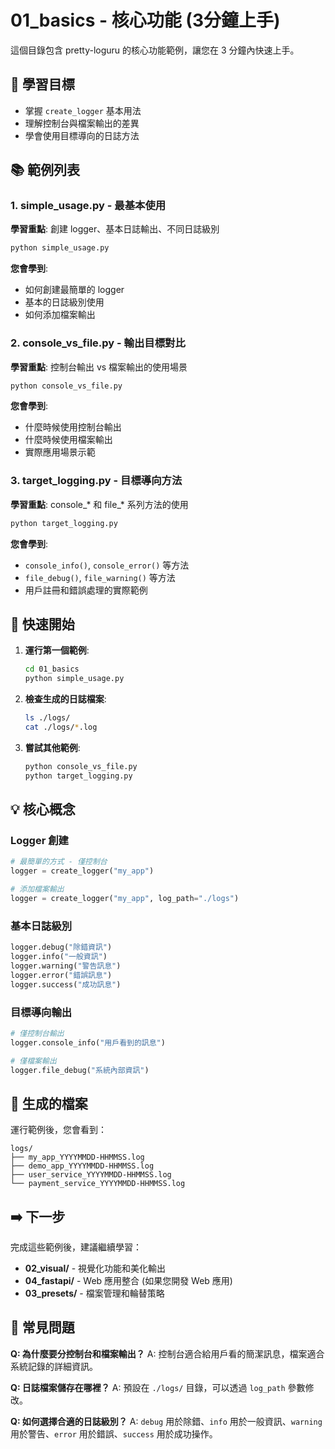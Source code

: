 # 01_basics - 核心功能 (3分鐘上手)

這個目錄包含 pretty-loguru 的核心功能範例，讓您在 3 分鐘內快速上手。

## 🎯 學習目標

- 掌握 `create_logger` 基本用法
- 理解控制台與檔案輸出的差異
- 學會使用目標導向的日誌方法

## 📚 範例列表

### 1. simple_usage.py - 最基本使用
**學習重點**: 創建 logger、基本日誌輸出、不同日誌級別

```bash
python simple_usage.py
```

**您會學到**:
- 如何創建最簡單的 logger
- 基本的日誌級別使用
- 如何添加檔案輸出

### 2. console_vs_file.py - 輸出目標對比  
**學習重點**: 控制台輸出 vs 檔案輸出的使用場景

```bash
python console_vs_file.py
```

**您會學到**:
- 什麼時候使用控制台輸出
- 什麼時候使用檔案輸出
- 實際應用場景示範

### 3. target_logging.py - 目標導向方法
**學習重點**: console_* 和 file_* 系列方法的使用

```bash
python target_logging.py
```

**您會學到**:
- `console_info()`, `console_error()` 等方法
- `file_debug()`, `file_warning()` 等方法
- 用戶註冊和錯誤處理的實際範例

## 🚀 快速開始

1. **運行第一個範例**:
   ```bash
   cd 01_basics
   python simple_usage.py
   ```

2. **檢查生成的日誌檔案**:
   ```bash
   ls ./logs/
   cat ./logs/*.log
   ```

3. **嘗試其他範例**:
   ```bash
   python console_vs_file.py
   python target_logging.py
   ```

## 💡 核心概念

### Logger 創建
```python
# 最簡單的方式 - 僅控制台
logger = create_logger("my_app")

# 添加檔案輸出
logger = create_logger("my_app", log_path="./logs")
```

### 基本日誌級別
```python
logger.debug("除錯資訊")
logger.info("一般資訊") 
logger.warning("警告訊息")
logger.error("錯誤訊息")
logger.success("成功訊息")
```

### 目標導向輸出
```python
# 僅控制台輸出
logger.console_info("用戶看到的訊息")

# 僅檔案輸出  
logger.file_debug("系統內部資訊")
```

## 📁 生成的檔案

運行範例後，您會看到：
```
logs/
├── my_app_YYYYMMDD-HHMMSS.log
├── demo_app_YYYYMMDD-HHMMSS.log
├── user_service_YYYYMMDD-HHMMSS.log
└── payment_service_YYYYMMDD-HHMMSS.log
```

## ➡️ 下一步

完成這些範例後，建議繼續學習：
- **02_visual/** - 視覺化功能和美化輸出
- **04_fastapi/** - Web 應用整合 (如果您開發 Web 應用)
- **03_presets/** - 檔案管理和輪替策略

## 🤔 常見問題

**Q: 為什麼要分控制台和檔案輸出？**
A: 控制台適合給用戶看的簡潔訊息，檔案適合系統記錄的詳細資訊。

**Q: 日誌檔案儲存在哪裡？**
A: 預設在 `./logs/` 目錄，可以透過 `log_path` 參數修改。

**Q: 如何選擇合適的日誌級別？**
A: `debug` 用於除錯、`info` 用於一般資訊、`warning` 用於警告、`error` 用於錯誤、`success` 用於成功操作。